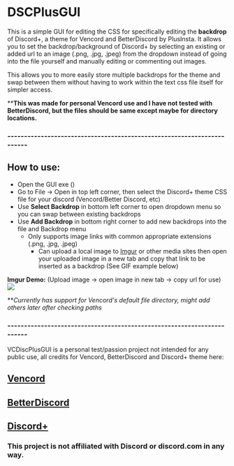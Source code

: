 # DSCPlusGUI

This is a simple GUI for editing the CSS for specifically editing the **backdrop** of Discord+, a theme for Vencord and BetterDiscord by PlusInsta. It allows you to set the backdrop/background of Discord+ by selecting an existing or added url to an image (.png, .jpg, .jpeg) from the dropdown instead of going into the file yourself and manually editing or commenting out images.

This allows you to more easily store multiple backdrops for the theme and swap between them without having to work within the text css file itself for simpler access.

****This was made for personal Vencord use and I have not tested with BetterDiscord, but the files should be same except maybe for directory locations.**

### -----------------------------------------------------------------------
## How to use:
-  Open the GUI exe ()
- Go to File -> Open in top left corner, then select the Discord+ theme CSS file for your discord (Vencord/Better Discord, etc)
- Use **Select Backdrop** in bottom left corner to open dropdown menu so you can swap between existing backdrops
- Use **Add Backdrop** in bottom right corner to add new backdrops into the file and Backdrop menu
    - Only supports image links with common appropriate extensions (.png, .jpg, .jpeg)
         - Can upload a local image to [Imgur](https://imgur.com/upload) or other media sites then open your uploaded image in a new tab and copy that link to be inserted as a backdrop (See GIF example below)

**Imgur Demo:**
(Upload image -> open image in new tab -> copy url for use)
![](imgur_demo.gif)

**_Currently has support for Vencord's default file directory, might add others later after checking paths_
### -----------------------------------------------------------------------

VCDiscPlusGUI is a personal test/passion project not intended for any public use, all credits for Vencord, BetterDiscord and Discord+ theme here:

## [Vencord](https://vencord.dev/)
## [BetterDiscord](https://betterdiscord.app/)
## [Discord+](https://plusinsta.github.io/discord-plus/)

### This project is not affiliated with Discord or discord.com in any way.